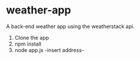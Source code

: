 # weather-app
A back-end weather app using the weatherstack api.

1. Clone the app
2. npm install
3. node app.js -insert address-
